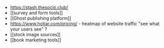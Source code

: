 - https://stash.thesocio.club/
- [[survey and form tools]]
- [[Ghost publishing platform]]
- https://www.hotjar.com/pricing/ - heatmap of website traffic "see what your users see" ?
- [[stock image sources]]
- [[book marketing tools]]